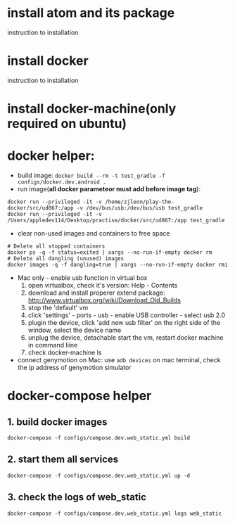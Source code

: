 # install atom and its package
instruction to installation

# install docker
instruction to installation

# install docker-machine(only required on ubuntu)

# docker helper:
* build image:
``docker build --rm -t test_gradle -f configs/docker.dev.android .``
* run image(**all docker parameteor must add before image tag**):
```
docker run --privileged -it -v /home/zjleon/play-the-docker/src/ud867:/app -v /dev/bus/usb:/dev/bus/usb test_gradle
docker run --privileged -it -v /Users/appledev114/Desktop/practise/docker/src/ud867:/app test_gradle
```
* clear non-used images and containers to free space
```
# Delete all stopped containers
docker ps -q -f status=exited | xargs --no-run-if-empty docker rm
# Delete all dangling (unused) images
docker images -q -f dangling=true | xargs --no-run-if-empty docker rmi
```
* Mac only - enable usb function in virtual box
  1. open virtualbox, check it's version: Help - Contents
  2. download and install properer extend package: http://www.virtualbox.org/wiki/Download_Old_Builds
  3. stop the 'default' vm
  4. click 'settings' - ports - usb - enable USB controller - select usb 2.0
  5. plugin the device, click 'add new usb filter' on the right side of the window, select the device name
  6. unplug the device, detachable start the vm, restart docker machine in command liine
  7. check docker-machine ls
* connect genymotion on Mac:
use ``adb devices`` on mac terminal, check the ip address of genymotion simulator


# docker-compose helper
## 1. build docker images
``docker-compose -f configs/compose.dev.web_static.yml build``
## 2. start them all services
``docker-compose -f configs/compose.dev.web_static.yml up -d``
## 3. check the logs of web_static
``docker-compose -f configs/compose.dev.web_static.yml logs web_static``
